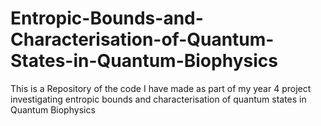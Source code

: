 # Entropic-Bounds-and-Characterisation-of-Quantum-States-in-Quantum-Biophysics
This is a Repository of the code I have made as part of my year 4 project investigating entropic bounds and characterisation of quantum states in Quantum Biophysics
